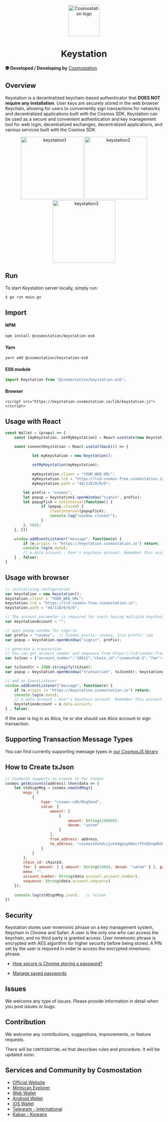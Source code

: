 <p align="center">
  <a href="https://www.cosmostation.io" target="_blank" rel="noopener noreferrer"><img width="100" src="https://user-images.githubusercontent.com/20435620/55696624-d7df2e00-59f8-11e9-9126-edf9a40b11a8.png" alt="Cosmostation logo"></a>
</p>

<h1 align="center">
    Keystation 
</h1>

**:alien: Developed / Developing by** [Cosmostation](https://www.cosmostation.io/)

## Overview

Keystation is a decentralized keychain-based authenticator that **DOES NOT require any installation**. User keys are securely stored in the web browser Keychain, allowing for users to conveniently sign transactions for networks and decentralized applications built with the Cosmos SDK. Keystation can be used as a secure and convenient authentication and key management tool for web login, decentralized exchanges, decentralized applications, and various services built with the Cosmos SDK.

<div align="center">
<img width="200" alt="keystation1" src="https://user-images.githubusercontent.com/34641838/65948271-e3298880-e474-11e9-9453-b49f6dd678b9.png">
<img width="200" alt="keystation2" src="https://user-images.githubusercontent.com/34641838/65948277-e886d300-e474-11e9-8042-a2027247605a.png">
<img width="200" alt="keystation3" src="https://user-images.githubusercontent.com/34641838/65948289-ec1a5a00-e474-11e9-943d-2828b01c8bed.png">
</div>

## Run

To start Keystation server locally, simply run:
```sh
$ go run main.go
```

## Import

#### NPM

```bash
npm install @cosmostation/keystation-es6
```

#### Yarn

```bash
yarn add @cosmostation/keystation-es6
```

#### ES6 module

```js
import Keystation from "@cosmostation/keystation-es6";
```

#### Browser
```
<script src="https://keystation.cosmostation.io/lib/keystation.js"></script>
```

## Usage with React

```js
const Wallet = (props) => {
	const [myKeystation, setMyKeystation] = React.useState(new Keystation);

	const connectKeystation = React.useCallback(() => {

            let myKeystation = new Keystation();
            
            setMyKeystation(myKeystation);
            
            myKeystation.client = "YOUR_WEB_URL";
            myKeystation.lcd = "https://lcd-cosmos-free.cosmostation.io";
            myKeystation.path = "44/118/0/0/0";

	    let prefix = "cosmos";
	    let popup = keystation1.openWindow("signin", prefix);
	    let popupTick = setInterval(function() {
                if (popup.closed) {
                    clearInterval(popupTick);
                    console.log("window closed!");
                }
	    }, 500);
	}, [])

	window.addEventListener("message", function(e) {
	    if (e.origin != "https://keystation.cosmostation.io") return;
	    console.log(e.data);
	    // e.data.account : User's keychain account. Remember this account!
	} , false);
}
```

## Usage with browser

```js
// initializing configuration
var keystation = new Keystation();
keystation.client = "YOUR_WEB_URL";
keystation.lcd = "https://lcd-cosmos-free.cosmostation.io";
keystation.path = "44/118/0/0/0";

// The account parameter is required for users having multiple keychain accounts.
var keystationAccount = "";

// open popup window for sign-in
var prefix = "cosmos";  // Cosmos prefix: cosmos, Iris prefix: iaa
var popup = keystation.openWindow("signin", prefix);

// generate a transaction
// You can get account_number and sequence from https://lcd-cosmos-free.cosmostation.io/auth/accounts/[YOUR_COSMOS_ADDRESS]
var txJson = {"account_number":"18012","chain_id":"cosmoshub-3","fee":{"amount":[{"amount":"5000","denom":"uatom"}],"gas":"200000"},"memo":"","msgs":[{"type":"cosmos-sdk/MsgSend","value":{"amount":[{"amount":"10000","denom":"uatom"}],"from_address":"cosmos1z67fshyr48pa9a6htdz4qd0zullfk6y0fgvxv7","to_address":"cosmos10nv3yj0jdxf02vxyc0tavf97fdvppdth6wmcn3"}}],"sequence":"24"};

var txJsonStr = JSON.stringify(txJson);
var popup = keystation.openWindow("transaction", txJsonStr, keystationAccount);

// add an EventListener
window.addEventListener("message", function(e) {
    if (e.origin != "https://keystation.cosmostation.io") return;
    console.log(e.data);
    // e.data.account : User's keychain account. Remember this account!
    keystationAccount = e.data.account;
} , false);
```
If the user is log in as Alice, he or she should use Alice account to sign transaction.

## Supporting Transaction Message Types

You can find currently supporting meesage types in [our CosmosJS library](https://github.com/cosmostation/cosmosjs/tree/master/docs/msg_types)

## How to Create txJson

```js
// CosmosJS supports to create tx for Cosmos
cosmos.getAccounts(address).then(data => {
	let stdSignMsg = cosmos.newStdMsg({
        msgs: [
            {
                type: "cosmos-sdk/MsgSend",
                value: {
                    amount: [
                        {
                            amount: String(100000),
                            denom: "uatom"
                        }
                    ],
                    from_address: address,
                    to_address: "cosmos18vhdczjut44gpsy804crfhnd5nq003nz0nf20v"
                }
            }
        ],
        chain_id: chainId,
        fee: { amount: [ { amount: String(5000), denom: "uatom" } ], gas: String(200000) },
        memo: "",
        account_number: String(data.account.account_number),
        sequence: String(data.account.sequence)
	});
    
	console.log(stdSignMsg.json);   // txJson
})
```

## Security

Keystation stores user mnemonic phrase on a key management system, Keychain in Chrome and Safari. A user is the only one who can access the keychain, and no third party is granted access. User mnemonic phrase is encrypted with AES algorithm for higher security before being stored. A PIN set by the user is required in order to access the encrypted mnemonic phrase.

* [How secure is Chrome storing a password?](https://security.stackexchange.com/questions/170481/how-secure-is-chrome-storing-a-password)

* [Manage saved passwords](https://support.google.com/chrome/answer/95606?co=GENIE.Platform%3DDesktop&hl=en)

## Issues

We welcome any type of issues. Please provide information in detail when you post issues or bugs.

## Contribution

We welcome any contributions, suggestions, improvements, or feature requests.

There will be `CONTRIBUTING.md` that describes rules and procedure. 
It will be updated soon.

## Services and Community by Cosmostation

- [Official Website](https://www.cosmostation.io)
- [Mintscan Explorer](https://www.mintscan.io)
- [Web Wallet](https://wallet.cosmostation.io)
- [Android Wallet](https://bit.ly/2BWex9D)
- [iOS Wallet](https://apple.co/2IAM3Xm)
- [Telegram - International](https://t.me/cosmostation)
- [Kakao - Koreans](https://open.kakao.com/o/g6KKSe5)